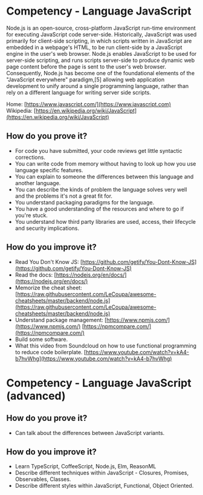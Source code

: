 # Competency - Language JavaScript

Node.js is an open-source, cross-platform JavaScript run-time environment for executing JavaScript code server-side. Historically, JavaScript was used primarily for client-side scripting, in which scripts written in JavaScript are embedded in a webpage's HTML, to be run client-side by a JavaScript engine in the user's web browser. Node.js enables JavaScript to be used for server-side scripting, and runs scripts server-side to produce dynamic web page content before the page is sent to the user's web browser. Consequently, Node.js has become one of the foundational elements of the "JavaScript everywhere" paradigm,[5] allowing web application development to unify around a single programming language, rather than rely on a different language for writing server side scripts.

Home: [https://www.javascript.com/](https://www.javascript.com)
Wikipedia: [https://en.wikipedia.org/wiki/JavaScript](https://en.wikipedia.org/wiki/JavaScript)

## How do you prove it?

* For code you have submitted, your code reviews get little syntactic corrections.
* You can write code from memory without having to look up how you use language specific features.
* You can explain to someone the differences between this language and another language.
* You can describe the kinds of problem the language solves very well and the problems it's not a great fit for.
* You understand packaging paradigms for the language.
* You have a good understanding of the resources and where to go if you're stuck.
* You understand how third party libraries are used, access, their lifecycle and security implications.

## How do you improve it?

* Read You Don't Know JS: [https://github.com/getify/You-Dont-Know-JS](https://github.com/getify/You-Dont-Know-JS)
* Read the docs: [https://nodejs.org/en/docs/](https://nodejs.org/en/docs/)
* Memorize the cheat sheet: [https://raw.githubusercontent.com/LeCoupa/awesome-cheatsheets/master/backend/node.js](https://raw.githubusercontent.com/LeCoupa/awesome-cheatsheets/master/backend/node.js)
* Understand package management: [https://www.npmjs.com/](https://www.npmjs.com/) [https://npmcompare.com/](https://npmcompare.com/)
* Build some software.
* What this video from Soundcloud on how to use functional programming to reduce code boilerplate. [https://www.youtube.com/watch?v=kA4-b7hvWhg](https://www.youtube.com/watch?v=kA4-b7hvWhg)

# Competency - Language JavaScript  (advanced)

## How do you prove it?

* Can talk about the differences between JavaScript variants.

## How do you improve it?

* Learn TypeScript, CoffeeScript, Node.js, Elm, ReasonML
* Describe different techniques within JavaScript - Closures, Promises, Observables, Classes.
* Describe different styles within JavaScript, Functional, Object Oriented.

